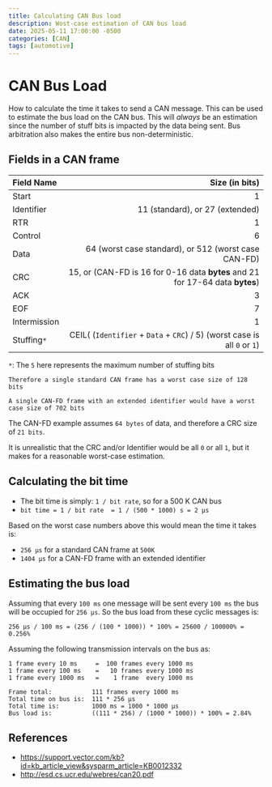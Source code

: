 ```yaml
---
title: Calculating CAN Bus load
description: Wost-case estimation of CAN bus load
date: 2025-05-11 17:00:00 -0500
categories: [CAN]
tags: [automotive]
---
```


# CAN Bus Load
How to calculate the time it takes to send a CAN message. This can be used to estimate the bus load on the CAN bus.
This will *always* be an estimation since the number of stuff bits is impacted by the data being sent.
Bus arbitration also makes the entire bus non-deterministic.

## Fields in a CAN frame
| Field Name   |                                                                Size (in bits) |
| :----------- | ----------------------------------------------------------------------------: |
| Start        |                                                                             1 |
| Identifier   |                                               11 (standard), or 27 (extended) |
| RTR          |                                                                             1 |
| Control      |                                                                             6 |
| Data         |                          64 (worst case standard), or 512 (worst case CAN-FD) |
| CRC          | 15, or (CAN-FD is 16 for 0-16 data **bytes** and 21 for 17-64 data **bytes**) |
| ACK          |                                                                             3 |
| EOF          |                                                                             7 |
| Intermission |                                                                             1 |
| Stuffing`*`  |     CEIL( (`Identifier` + `Data` + `CRC`) / 5) (worst case is all `0` or `1`) |
`*`: The `5` here represents the maximum number of stuffing bits

```
Therefore a single standard CAN frame has a worst case size of 128 bits

A single CAN-FD frame with an extended identifier would have a worst case size of 702 bits
```

The CAN-FD example assumes `64 bytes` of data, and therefore a CRC size of `21 bits`.

It is unrealistic that the CRC and/or Identifier would be all `0` or all `1`, but it makes for a reasonable worst-case estimation.

## Calculating the bit time
- The bit time is simply: `1 / bit rate`, so for a 500 K CAN bus
- `bit time = 1 / bit rate  = 1 / (500 * 1000) s = 2 µs`

Based on the worst case numbers above this would mean the time it takes is:
- `256 µs` for a standard CAN frame at `500K`
- `1404 µs` for a CAN-FD frame with an extended identifier

## Estimating the bus load

Assuming that every `100 ms` one message will be sent every `100 ms` the bus will be occupied for `256 µs`.
So the bus load from these cyclic messages is:

```
256 µs / 100 ms = (256 / (100 * 1000)) * 100% = 25600 / 100000% = 0.256%
```

Assuming the following transmission intervals on the bus as:

```
1 frame every 10 ms     =  100 frames every 1000 ms
1 frame every 100 ms    =   10 frames every 1000 ms
1 frame every 1000 ms   =    1 frame  every 1000 ms

Frame total:           111 frames every 1000 ms
Total time on bus is:  111 * 256 µs
Total time is:         1000 ms = 1000 * 1000 µs
Bus load is:           ((111 * 256) / (1000 * 1000)) * 100% = 2.84%
```

## References
 - https://support.vector.com/kb?id=kb_article_view&sysparm_article=KB0012332
 - http://esd.cs.ucr.edu/webres/can20.pdf
